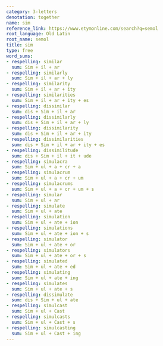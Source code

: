 ```yaml
---
category: 3-letters
denotation: together
name: sim
reference_link: https://www.etymonline.com/search?q=semol
root_language: Old Latin
root_name: semol
title: sim
type: free
word_sums:
- respelling: similar
  sum: Sim + il + ar
- respelling: similarly
  sum: Sim + il + ar + ly
- respelling: similarity
  sum: Sim + il + ar + ity
- respelling: similarities
  sum: Sim + il + ar + ity + es
- respelling: dissimilar
  sum: dis + Sim + il + ar
- respelling: dissimilarly
  sum: dis + Sim + il + ar + ly
- respelling: dissimilarity
  sum: dis + Sim + il + ar + ity
- respelling: dissimilarities
  sum: dis + Sim + il + ar + ity + es
- respelling: dissimilitude
  sum: dis + Sim + il + it + ude
- respelling: simulacra
  sum: Sim + ul + a + cr + a
- respelling: simulacrum
  sum: Sim + ul + a + cr + um
- respelling: simulacrums
  sum: Sim + ul + a + cr + um + s
- respelling: simular
  sum: Sim + ul + ar
- respelling: simulate
  sum: Sim + ul + ate
- respelling: simulation
  sum: Sim + ul + ate + ion
- respelling: simulations
  sum: Sim + ul + ate + ion + s
- respelling: simulator
  sum: Sim + ul + ate + or
- respelling: simulators
  sum: Sim + ul + ate + or + s
- respelling: simulated
  sum: Sim + ul + ate + ed
- respelling: simulating
  sum: Sim + ul + ate + ing
- respelling: simulates
  sum: Sim + ul + ate + s
- respelling: dissimulate
  sum: dis + Sim + ul + ate
- respelling: simulcast
  sum: Sim + ul + Cast
- respelling: simulcasts
  sum: Sim + ul + Cast + s
- respelling: simulcasting
  sum: Sim + ul + Cast + ing
---
```

